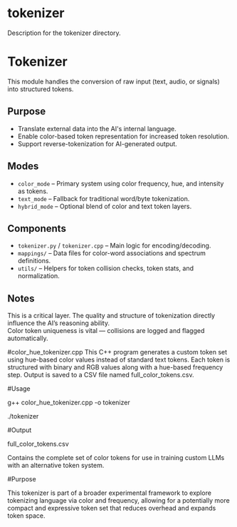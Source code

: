 # tokenizer
Description for the tokenizer directory.

# Tokenizer

This module handles the conversion of raw input (text, audio, or signals) into structured tokens.

## Purpose
- Translate external data into the AI's internal language.
- Enable color-based token representation for increased token resolution.
- Support reverse-tokenization for AI-generated output.

## Modes
- `color_mode` – Primary system using color frequency, hue, and intensity as tokens.
- `text_mode` – Fallback for traditional word/byte tokenization.
- `hybrid_mode` – Optional blend of color and text token layers.

## Components
- `tokenizer.py` / `tokenizer.cpp` – Main logic for encoding/decoding.
- `mappings/` – Data files for color-word associations and spectrum definitions.
- `utils/` – Helpers for token collision checks, token stats, and normalization.

## Notes
This is a critical layer. The quality and structure of tokenization directly influence the AI’s reasoning ability.  
Color token uniqueness is vital — collisions are logged and flagged automatically.

#color_hue_tokenizer.cpp
This C++ program generates a custom token set using hue-based color values instead of standard text tokens.
Each token is structured with binary and RGB values along with a hue-based frequency step.
Output is saved to a CSV file named full_color_tokens.csv.

#Usage

g++ color_hue_tokenizer.cpp -o tokenizer

./tokenizer

#Output

full_color_tokens.csv

Contains the complete set of color tokens for use in training custom LLMs with an alternative token system.

#Purpose

This tokenizer is part of a broader experimental framework to explore tokenizing language via color and frequency,
allowing for a potentially more compact and expressive token set that reduces overhead and expands token space.


